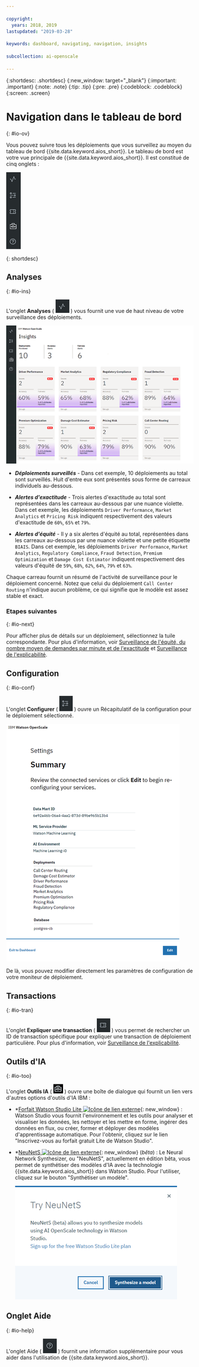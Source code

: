 ```yaml
---

copyright:
  years: 2018, 2019
lastupdated: "2019-03-28"

keywords: dashboard, navigating, navigation, insights

subcollection: ai-openscale

---
```


{:shortdesc: .shortdesc}
{:new_window: target="_blank"}
{:important: .important}
{:note: .note}
{:tip: .tip}
{:pre: .pre}
{:codeblock: .codeblock}
{:screen: .screen}

# Navigation dans le tableau de bord
{: #io-ov}

Vous pouvez suivre tous les déploiements que vous surveillez au moyen du tableau de bord {{site.data.keyword.aios_short}}.
Le tableau de bord est votre vue principale de {{site.data.keyword.aios_short}}.
Il est constitué de cinq onglets :

  ![Onglets Analyse](images/insight-tabs.png)

{: shortdesc}

## Analyses
{: #io-ins}

L'onglet **Analyses**
( ![Tableau de bord Analyse](images/insight-dash-tab.png) )
vous fournit une vue de haut niveau de votre surveillance des déploiements.

  ![Tableau de bord Analyse](images/insight-dashboard.png)

- ***Déploiements surveillés*** -  Dans cet exemple, 10 déploiements au total sont surveillés.
Huit d'entre eux sont présentés sous forme de carreaux individuels au-dessous.

- ***Alertes d'exactitude*** - Trois alertes d'exactitude au total sont représentées dans les carreaux au-dessous par une nuance violette.
Dans cet exemple, les déploiements `Driver Performance`, `Market Analytics` et `Pricing Risk`
indiquent respectivement des valeurs d'exactitude de `60%`, `65%` et `79%`.

- ***Alertes d'équité*** - Il y a six alertes d'équité au total,
représentées dans les carreaux au-dessous par une nuance violette et une petite étiquette `BIAIS`.
Dans cet exemple, les déploiements `Driver Performance`, `Market Analytics`, `Regulatory Compliance`,
`Fraud Detection`, `Premium Optimization` et `Damage Cost Estimator`
indiquent respectivement des valeurs d'équité de
`59%`, `68%`, `62%`, `64%`, `79%` et `63%`.

Chaque carreau fournit un résumé de l'activité de surveillance pour le déploiement concerné.
Notez que celui du déploiement `Call Center Routing` n'indique aucun problème, ce qui signifie que le modèle est assez stable et exact.

### Etapes suivantes
{: #io-next}

Pour afficher plus de détails sur un déploiement, sélectionnez la tuile correspondante.
Pour plus d'information, voir
[Surveillance de l'équité, du nombre moyen de demandes par minute et de l'exactitude](/docs/services/ai-openscale?topic=ai-openscale-it-ov)
et [Surveillance de l'explicabilité](/docs/services/ai-openscale?topic=ai-openscale-ie-ov).

## Configuration
{: #io-conf}

L'onglet **Configurer** ( ![Onglet Configurer](images/insight-config-tab.png) )
ouvre un Récapitulatif de la configuration pour le déploiement sélectionné.

  ![Récapitulatif de la configuration](images/insight-config-summary.png)

De là, vous pouvez modifier directement les paramètres de configuration de votre moniteur de déploiement.

## Transactions
{: #io-tran}

L'onglet **Expliquer une transaction** ( ![Onglet Expliquer une transaction](images/insight-transact-tab.png) )
vous permet de rechercher un ID de transaction spécifique pour expliquer une transaction de déploiement particulière.
Pour plus d'information, voir [Surveillance de l'explicabilité](/docs/services/ai-openscale?topic=ai-openscale-ie-ov).

## Outils d'IA
{: #io-too}

L'onglet **Outils IA** ( ![Onglet Outils d'IA](images/aitools.png) )
ouvre une boîte de dialogue qui fournit un lien vers d'autres options d'outils d'IA IBM :

- *[Forfait Watson Studio Lite
![Icône de lien externe](../../icons/launch-glyph.svg "Icône de lien externe")](https://dataplatform.cloud.ibm.com/registration/stepone?apps=all&context=wdp){: new_window} :
Watson Studio vous fournit l'environnement et les outils pour analyser et visualiser les données,
les nettoyer et les mettre en forme,
ingérer des données en flux, ou créer, former et déployer des modèles d'apprentissage automatique.
Pour l'obtenir, cliquez sur le lien "Inscrivez-vous au forfait gratuit Lite de Watson Studio".

- *[NeuNetS
![Icône de lien externe](../../icons/launch-glyph.svg "Icône de lien externe")](https://dataplatform.cloud.ibm.com/ml/neunets){: new_window}
(*bêta*) : Le Neural Network Synthesizer, ou "NeuNetS", actuellement en édition bêta,
vous permet de synthétiser des modèles d'IA avec la technologie {{site.data.keyword.aios_short}} dans Watson Studio.
Pour l'utiliser, cliquez sur le bouton "Synthétiser un modèle".

  ![Boîte de dialogue NeuNetS](images/neunets-dialog.png)

## Onglet Aide
{: #io-help}

L'onglet Aide ( ![Onglet Transactions](images/insight-help-tab.png) )
fournit une information supplémentaire pour vous aider dans l'utilisation de {{site.data.keyword.aios_short}}.
